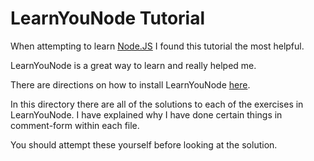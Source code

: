 # LearnYouNode Tutorial

When attempting to learn [Node.JS](https://nodejs.org.JS) I found this tutorial the most helpful. 

LearnYouNode is a great way to learn and really helped me.

There are directions on how to install LearnYouNode [here](https://github.com/rvagg/learnyounode).

In this directory there are all of the solutions to each of the exercises in LearnYouNode. I have explained why I have done certain things in comment-form within each file. 

You should attempt these yourself before looking at the solution. 